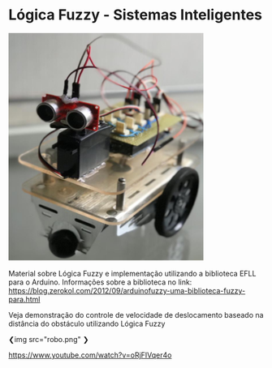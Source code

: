 # Lógica Fuzzy - Sistemas Inteligentes
![](robo.png)

Material sobre Lógica Fuzzy e implementação utilizando a biblioteca EFLL para o Arduino. Informações sobre a biblioteca no link:
https://blog.zerokol.com/2012/09/arduinofuzzy-uma-biblioteca-fuzzy-para.html

Veja demonstração do controle de velocidade de deslocamento baseado na distância do obstáculo utilizando Lógica Fuzzy

❮img src="robo.png" ❯

https://www.youtube.com/watch?v=oRjFIVqer4o


